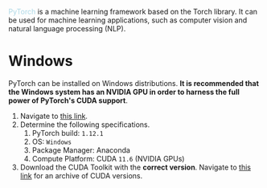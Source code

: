 <span style = "color:lightblue">PyTorch</span> is a machine learning framework based on the Torch library. It can be used for machine learning applications, such as computer vision and natural language processing (NLP).

# Windows
PyTorch can be installed on Windows distributions. **It is recommended that the Windows system has an NVIDIA GPU in order to harness the full power of PyTorch's CUDA support**.

1. Navigate to [this link](https://pytorch.org/get-started/locally/).
2. Determine the following specifications.
	1. PyTorch build: `1.12.1`
	2. OS: `Windows`
	3. Package Manager: Anaconda
	4. Compute Platform: CUDA `11.6` (NVIDIA GPUs)
3. Download the CUDA Toolkit with the **correct version**. Navigate to [this link](https://developer.nvidia.com/cuda-toolkit-archive) for an archive of CUDA versions.




